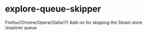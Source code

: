 # explore-queue-skipper
Firefox/Chrome/Opera/(Safari?) Add-on for skipping the Steam store /explore/ queue
